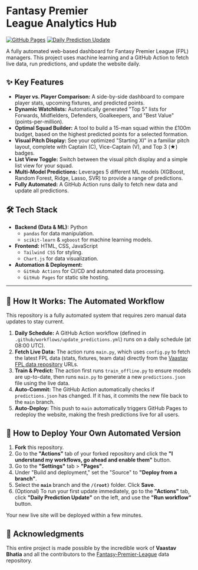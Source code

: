 # Fantasy Premier League Analytics Hub

[![GitHub Pages](https://img.shields.io/badge/GitHub%20Pages-Live%20Demo-brightgreen?style=for-the-badge&logo=github)](https://dragonballsuper-1995.github.io/FPL_Points_Predictor_Dynamic/) 
[![Daily Prediction Update](https://github.com/Dragonballsuper-1995/FPL_Points_Predictor_Dynamic/actions/workflows/update_predictions.yml/badge.svg)](https://github.com/Dragonballsuper-1995/FPL_Points_Predictor_Dynamic/actions/workflows/update_predictions.yml)

A fully automated web-based dashboard for Fantasy Premier League (FPL) managers. This project uses machine learning and a GitHub Action to fetch live data, run predictions, and update the website daily.



## ✨ Key Features

* **Player vs. Player Comparison:** A side-by-side dashboard to compare player stats, upcoming fixtures, and predicted points.
* **Dynamic Watchlists:** Automatically generated "Top 5" lists for Forwards, Midfielders, Defenders, Goalkeepers, and "Best Value" (points-per-million).
* **Optimal Squad Builder:** A tool to build a 15-man squad within the £100m budget, based on the highest predicted points for a selected formation.
* **Visual Pitch Display:** See your optimized "Starting XI" in a familiar pitch layout, complete with Captain (C), Vice-Captain (V), and Top 3 (★) badges.
* **List View Toggle:** Switch between the visual pitch display and a simple list view for your squad.
* **Multi-Model Predictions:** Leverages 5 different ML models (XGBoost, Random Forest, Ridge, Lasso, SVR) to provide a range of predictions.
* **Fully Automated:** A GitHub Action runs daily to fetch new data and update all predictions.

## 🛠️ Tech Stack

* **Backend (Data & ML):** Python
    * `pandas` for data manipulation.
    * `scikit-learn` & `xgboost` for machine learning models.
* **Frontend:** HTML, CSS, JavaScript
    * `Tailwind CSS` for styling.
    * `Chart.js` for data visualization.
* **Automation & Deployment:**
    * `GitHub Actions` for CI/CD and automated data processing.
    * `GitHub Pages` for static site hosting.

---

## 🤖 How It Works: The Automated Workflow

This repository is a fully automated system that requires zero manual data updates to stay current.

1.  **Daily Schedule:** A GitHub Action workflow (defined in `.github/workflows/update_predictions.yml`) runs on a daily schedule (at 08:00 UTC).
2.  **Fetch Live Data:** The action runs `main.py`, which uses `config.py` to fetch the latest FPL data (stats, fixtures, team data) directly from the [Vaastav FPL data repository](https://github.com/vaastav/Fantasy-Premier-League/tree/master/data) URLs.
3.  **Train & Predict:** The action first runs `train_offline.py` to ensure models are up-to-date, then runs `main.py` to generate a new `predictions.json` file using the live data.
4.  **Auto-Commit:** The GitHub Action automatically checks if `predictions.json` has changed. If it has, it commits the new file back to the `main` branch.
5.  **Auto-Deploy:** This push to `main` automatically triggers GitHub Pages to redeploy the website, making the fresh predictions live for all users.

## 🚀 How to Deploy Your Own Automated Version

1.  **Fork** this repository.
2.  Go to the **"Actions"** tab of your forked repository and click the **"I understand my workflows, go ahead and enable them"** button.
3.  Go to the **"Settings"** tab > **"Pages"**.
4.  Under "Build and deployment," set the "Source" to **"Deploy from a branch"**.
5.  Select the **`main`** branch and the **`/(root)`** folder. Click **Save**.
6.  (Optional) To run your first update immediately, go to the **"Actions"** tab, click **"Daily Prediction Update"** on the left, and use the **"Run workflow"** button.

Your new live site will be deployed within a few minutes.

## 🙏 Acknowledgments

This entire project is made possible by the incredible work of **Vaastav Bhatia** and all the contributors to the [Fantasy-Premier-League](https://github.com/vaastav/Fantasy-Premier-League) data repository.
